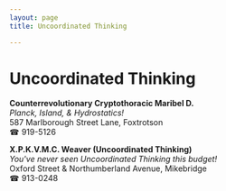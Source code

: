 ```yaml
---
layout: page 
title: Uncoordinated Thinking

---
```



# Uncoordinated Thinking


 **Counterrevolutionary Cryptothoracic Maribel D.**  
_Planck, Island, & Hydrostatics!_  
587 Marlborough Street Lane, Foxtrotson  
☎ 919-5126

**X.P.K.V.M.C. Weaver (Uncoordinated Thinking)**  
_You've never seen Uncoordinated Thinking this budget!_  
Oxford Street & Northumberland Avenue, Mikebridge  
☎ 913-0248

